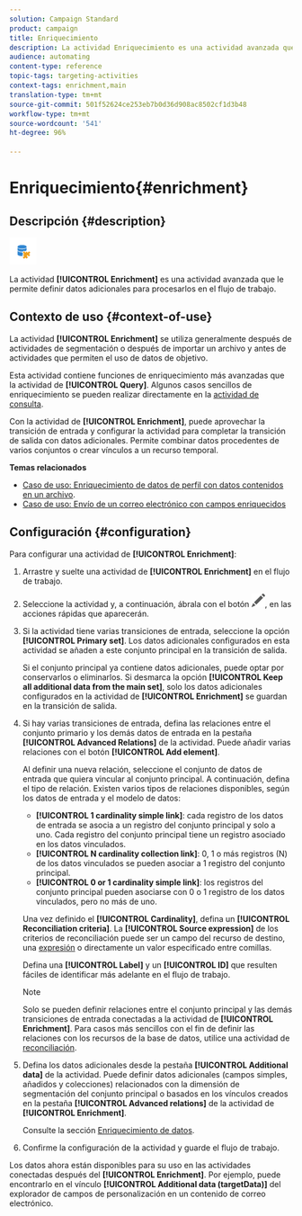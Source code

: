 ```yaml
---
solution: Campaign Standard
product: campaign
title: Enriquecimiento
description: La actividad Enriquecimiento es una actividad avanzada que le permite definir datos adicionales para procesarlos en el flujo de trabajo.
audience: automating
content-type: reference
topic-tags: targeting-activities
context-tags: enrichment,main
translation-type: tm+mt
source-git-commit: 501f52624ce253eb7b0d36d908ac8502cf1d3b48
workflow-type: tm+mt
source-wordcount: '541'
ht-degree: 96%

---
```



# Enriquecimiento{#enrichment}

## Descripción {#description}

![](assets/enrichment.png)

La actividad **[!UICONTROL Enrichment]** es una actividad avanzada que le permite definir datos adicionales para procesarlos en el flujo de trabajo.

## Contexto de uso {#context-of-use}

La actividad **[!UICONTROL Enrichment]** se utiliza generalmente después de actividades de segmentación o después de importar un archivo y antes de actividades que permiten el uso de datos de objetivo.

Esta actividad contiene funciones de enriquecimiento más avanzadas que la actividad de **[!UICONTROL Query]**. Algunos casos sencillos de enriquecimiento se pueden realizar directamente en la [actividad de consulta](../../automating/using/query.md#enriching-data).

Con la actividad de **[!UICONTROL Enrichment]**, puede aprovechar la transición de entrada y configurar la actividad para completar la transición de salida con datos adicionales. Permite combinar datos procedentes de varios conjuntos o crear vínculos a un recurso temporal.

**Temas relacionados**

* [Caso de uso: Enriquecimiento de datos de perfil con datos contenidos en un archivo](../../automating/using/enriching-profile-data-file.md).
* [Caso de uso: Envío de un correo electrónico con campos enriquecidos](../../automating/using/sending-email-enriched-fields.md)

## Configuración {#configuration}

Para configurar una actividad de **[!UICONTROL Enrichment]**:

1. Arrastre y suelte una actividad de **[!UICONTROL Enrichment]** en el flujo de trabajo.
1. Seleccione la actividad y, a continuación, ábrala con el botón ![](assets/edit_darkgrey-24px.png), en las acciones rápidas que aparecerán.
1. Si la actividad tiene varias transiciones de entrada, seleccione la opción **[!UICONTROL Primary set]**. Los datos adicionales configurados en esta actividad se añaden a este conjunto principal en la transición de salida.

   Si el conjunto principal ya contiene datos adicionales, puede optar por conservarlos o eliminarlos. Si desmarca la opción **[!UICONTROL Keep all additional data from the main set]**, solo los datos adicionales configurados en la actividad de **[!UICONTROL Enrichment]** se guardan en la transición de salida.

1. Si hay varias transiciones de entrada, defina las relaciones entre el conjunto primario y los demás datos de entrada en la pestaña **[!UICONTROL Advanced Relations]** de la actividad. Puede añadir varias relaciones con el botón **[!UICONTROL Add element]**.

   Al definir una nueva relación, seleccione el conjunto de datos de entrada que quiera vincular al conjunto principal. A continuación, defina el tipo de relación. Existen varios tipos de relaciones disponibles, según los datos de entrada y el modelo de datos:

   * **[!UICONTROL 1 cardinality simple link]**: cada registro de los datos de entrada se asocia a un registro del conjunto principal y solo a uno. Cada registro del conjunto principal tiene un registro asociado en los datos vinculados.
   * **[!UICONTROL N cardinality collection link]**: 0, 1 o más registros (N) de los datos vinculados se pueden asociar a 1 registro del conjunto principal.
   * **[!UICONTROL 0 or 1 cardinality simple link]**: los registros del conjunto principal pueden asociarse con 0 o 1 registro de los datos vinculados, pero no más de uno.

   Una vez definido el **[!UICONTROL Cardinality]**, defina un **[!UICONTROL Reconciliation criteria]**. La **[!UICONTROL Source expression]** de los criterios de reconciliación puede ser un campo del recurso de destino, una [expresión](../../automating/using/advanced-expression-editing.md) o directamente un valor especificado entre comillas.

   Defina una **[!UICONTROL Label]** y un **[!UICONTROL ID]** que resulten fáciles de identificar más adelante en el flujo de trabajo.

   >[!NOTE]
   >
   >Solo se pueden definir relaciones entre el conjunto principal y las demás transiciones de entrada conectadas a la actividad de **[!UICONTROL Enrichment]**. Para casos más sencillos con el fin de definir las relaciones con los recursos de la base de datos, utilice una actividad de [reconciliación](../../automating/using/reconciliation.md).

1. Defina los datos adicionales desde la pestaña **[!UICONTROL Additional data]** de la actividad. Puede definir datos adicionales (campos simples, añadidos y colecciones) relacionados con la dimensión de segmentación del conjunto principal o basados en los vínculos creados en la pestaña **[!UICONTROL Advanced relations]** de la actividad de **[!UICONTROL Enrichment]**.

   Consulte la sección [Enriquecimiento de datos](../../automating/using/query.md#enriching-data).

1. Confirme la configuración de la actividad y guarde el flujo de trabajo.

Los datos ahora están disponibles para su uso en las actividades conectadas después del **[!UICONTROL Enrichment]**. Por ejemplo, puede encontrarlo en el vínculo **[!UICONTROL Additional data (targetData)]** del explorador de campos de personalización en un contenido de correo electrónico.
